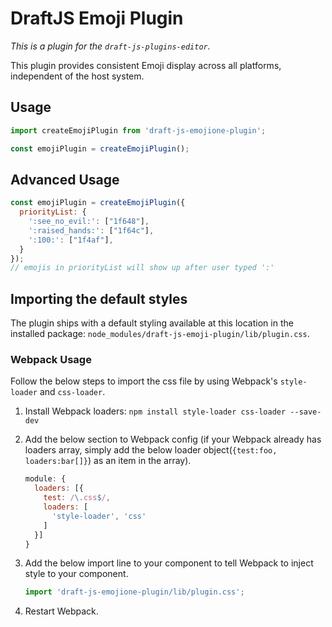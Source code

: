 # DraftJS Emoji Plugin

*This is a plugin for the `draft-js-plugins-editor`.*

This plugin provides consistent Emoji display across all platforms, independent of the host system.

## Usage

```js
import createEmojiPlugin from 'draft-js-emojione-plugin';

const emojiPlugin = createEmojiPlugin();
```
## Advanced Usage

```js
const emojiPlugin = createEmojiPlugin({
  priorityList: {
    ':see_no_evil:': ["1f648"],
    ':raised_hands:': ["1f64c"],
    ':100:': ["1f4af"],
  }
});
// emojis in priorityList will show up after user typed ':'
```
## Importing the default styles

The plugin ships with a default styling available at this location in the installed package:
`node_modules/draft-js-emoji-plugin/lib/plugin.css`.

### Webpack Usage

Follow the below steps to import the css file by using Webpack's `style-loader` and `css-loader`. 

1. Install Webpack loaders: `npm install style-loader css-loader --save-dev`
2. Add the below section to Webpack config (if your Webpack already has loaders array, simply add the below loader object(`{test:foo, loaders:bar[]}`) as an item in the array).

    ```js
    module: {
      loaders: [{
        test: /\.css$/,
        loaders: [
          'style-loader', 'css'
        ]
      }]
    }
    ```

3. Add the below import line to your component to tell Webpack to inject style to your component.

    ```js
    import 'draft-js-emojione-plugin/lib/plugin.css';
    ```
4. Restart Webpack.
